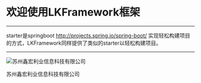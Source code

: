 # 欢迎使用LKFramework框架

------

starter是springboot http://projects.spring.io/spring-boot/ 实现轻松构建项目的方式，LKFramework同样提供了类似的starter以轻松构建项目。

------
![苏州鑫宏利业信息科技有限公司](https://avatars2.githubusercontent.com/u/30554748?v=4&s=200=400x400)

苏州鑫宏利业信息科技有限公司

